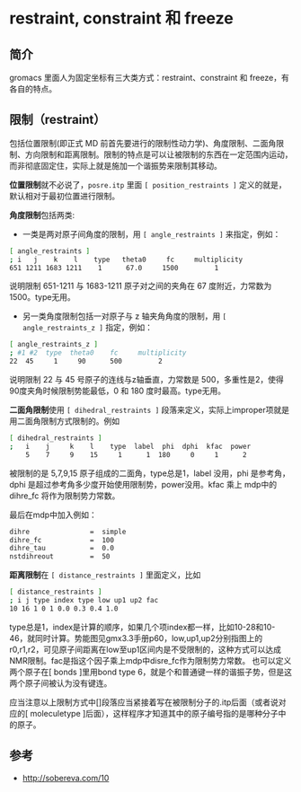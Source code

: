 # restraint, constraint 和 freeze

## 简介

gromacs 里面人为固定坐标有三大类方式：restraint、constraint 和 freeze，有各自的特点。

## 限制（restraint）

包括位置限制(即正式 MD 前首先要进行的限制性动力学)、角度限制、二面角限制、方向限制和距离限制。限制的特点是可以让被限制的东西在一定范围内运动，而非彻底固定住，实际上就是施加一个谐振势来限制其移动。

**位置限制**就不必说了，`posre.itp` 里面 `[ position_restraints ]` 定义的就是，默认相对于最初位置进行限制。

**角度限制**包括两类:

- 一类是两对原子间角度的限制，用 `[ angle_restraints ]` 来指定，例如：

```bash
[ angle_restraints ]
; i   j    k    l    type   theta0     fc     multiplicity
651 1211 1683 1211    1      67.0     1500         1
```

说明限制 651-1211 与 1683-1211 原子对之间的夹角在 67 度附近，力常数为1500。type无用。

- 另一类角度限制包括一对原子与 z 轴夹角角度的限制，用 `[ angle_restraints_z ]` 指定，例如：

```bash
[ angle_restraints_z ]
; #1 #2  type  theta0    fc     multiplicity
22  45     1     90      500         2
```

说明限制 22 与 45 号原子的连线与z轴垂直，力常数是 500，多重性是2，使得 90度夹角时候限制势能最低，0 和 180 度时最高。type无用。

**二面角限制**使用 `[ dihedral_restraints ]` 段落来定义，实际上improper项就是用二面角限制方式限制的。例如

```bash
[ dihedral_restraints ]
;   i    j     k    l    type  label  phi  dphi  kfac  power
    5    7     9    15     1      1  180     0     1      2
```

被限制的是 5,7,9,15 原子组成的二面角，type总是1，label 没用，phi 是参考角，dphi 是超过参考角多少度开始使用限制势，power没用。kfac 乘上 mdp中的dihre_fc 将作为限制势力常数。

最后在mdp中加入例如：

```bash
dihre               =  simple
dihre_fc            =  100
dihre_tau           =  0.0
nstdihreout         =  50
```

**距离限制**在 `[ distance_restraints ]` 里面定义，比如

```bash
[ distance_restraints ]
; i j type index type low up1 up2 fac
10 16 1 0 1 0.0 0.3 0.4 1.0
```

type总是1，index是计算的顺序，如果几个项index都一样，比如10-28和10-46，就同时计算。势能图见gmx3.3手册p60，low,up1,up2分别指图上的r0,r1,r2，可见原子间距离在low至up1区间内是不受限制的，这种方式可以达成NMR限制。fac是指这个因子乘上mdp中disre_fc作为限制势力常数。
也可以定义两个原子在[ bonds ]里用bond type 6，就是个和普通键一样的谐振子势，但是这两个原子间被认为没有键连。

应当注意以上限制方式中[]段落应当紧接着写在被限制分子的.itp后面（或者说对应的[ moleculetype ]后面），这样程序才知道其中的原子编号指的是哪种分子中的原子。

## 参考

- http://sobereva.com/10
